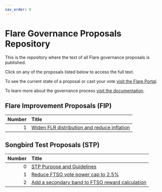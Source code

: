 ```yaml
---
nav_order: 0
---
```


# Flare Governance Proposals Repository

This is the repository where the text of all Flare governance proposals is published.

Click on any of the proposals listed below to access the full text.

To see the current state of a proposal or cast your vote [visit the Flare Portal](https://portal.flare.network).

To learn more about the governance process [visit the documentation](https://docs.flare.network/tech/governance).

## Flare Improvement Proposals (FIP)

| Number | Title                                                       |
| -----: | :---------------------------------------------------------- |
|      1 | [Widen FLR distribution and reduce inflation](FIP/FIP_1.md) |

## Songbird Test Proposals (STP)

| Number | Title                                                           |
| -----: | :-------------------------------------------------------------- |
|      0 | [STP Purpose and Guidelines](STP/STP_0.md)                      |
|      1 | [Reduce FTSO vote power cap to 2.5%](STP/STP_1.md)              |
|      2 | [Add a secondary band to FTSO reward calculation](STP/STP_2.md) |
